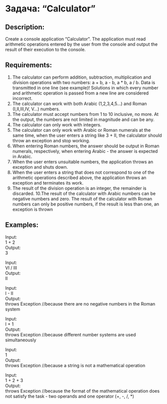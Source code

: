 
# Задача: “Calculator”
## Description:
Create a console application “Calculator". The application must read arithmetic operations entered by the user from the console and output the result of their execution to the console.  

## Requirements:  
1. The calculator can perform addition, subtraction, multiplication and division operations with two numbers: a + b, a - b, a * b, a / b. Data is transmitted in one line (see example)! Solutions in which every number and arithmetic operation is passed from a new line are considered incorrect.
2. The calculator can work with both Arabic (1,2,3,4,5...) and Roman (I,II,III,IV, V...) numbers.
3. The calculator must accept numbers from 1 to 10 inclusive, no more. At the output, the numbers are not limited in magnitude and can be any.
4. The calculator can only work with integers.
5. The calculator can only work with Arabic or Roman numerals at the same time, when the user enters a string like 3 + II, the calculator should throw an exception and stop working.
6. When entering Roman numbers, the answer should be output in Roman numerals, respectively, when entering Arabic - the answer is expected in Arabic.
7. When the user enters unsuitable numbers, the application throws an exception and shuts down.
8. When the user enters a string that does not correspond to one of the arithmetic operations described above, the application throws an exception and terminates its work.
9. The result of the division operation is an integer, the remainder is discarded.
10.The result of the calculator with Arabic numbers can be negative numbers and zero. The result of the calculator with Roman numbers can only be positive numbers, if the result is less than one, an exception is thrown
## Examples:
Input:  
1 + 2  
Output:  
3  

Input:    
VI / III  
Output:  
II  

Input:  
I - II  
Output:  
throws Exception //because there are no negative numbers in the Roman system 

Input:  
I + 1  
Output:  
throws Exception //because different number systems are used simultaneously  

Input:  
1  
Output:  
throws Exception //because a string is not a mathematical operation

Input:  
1 + 2 + 3  
Output:  
throws Exception //because the format of the mathematical operation does not satisfy the task - two operands and one operator (+, -, /, *)
